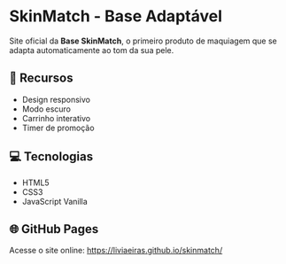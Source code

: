 # SkinMatch - Base Adaptável

Site oficial da **Base SkinMatch**, o primeiro produto de maquiagem que se adapta automaticamente ao tom da sua pele.

## 🚀 Recursos
- Design responsivo
- Modo escuro
- Carrinho interativo
- Timer de promoção

## 💻 Tecnologias
- HTML5
- CSS3
- JavaScript Vanilla

## 🌐 GitHub Pages
Acesse o site online: https://liviaeiras.github.io/skinmatch/
